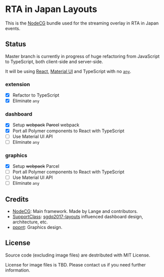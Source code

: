 # RTA in Japan Layouts

This is the [NodeCG](http://github.com/nodecg/nodecg) bundle used for the streaming overlay in RTA in Japan events.

## Status

Master branch is currently in progress of huge refactoring from JavaScript to TypeScript, both client-side and server-side.

It will be using [React](https://reactjs.org), [Material UI](https://material-ui.com/) and TypeScript with no [`any`](https://www.typescriptlang.org/docs/handbook/basic-types.html#any).

### extension

- [x] Refactor to TypeScript
- [x] Eliminate `any`

### dashboard

- [x] Setup ~~webpack~~ ~~Parcel~~ webpack
- [x] Port all Polymer components to React with TypeScript
- [ ] Use Material UI API
- [ ] Eliminate `any`

### graphics

- [x] Setup ~~webpack~~ Parcel
- [ ] Port all Polymer components to React with TypeScript
- [ ] Use Material UI API
- [ ] Eliminate `any`

## Credits

- [NodeCG](https://github.com/nodecg/nodecg): Main framework. Made by Lange and contributors.
- [SupportClass](https://supportclass.net/): [sgdq2017-layouts](https://github.com/gamesdonequick/sgdq2017-layouts) influenced dashboard design, architecture, etc.
- [pppnt](https://twitter.com/pppnt): Graphics design.

## License

Source code (excluding image files) are destributed with MIT License.

License for image files is TBD. Please contact us if you need further information.
